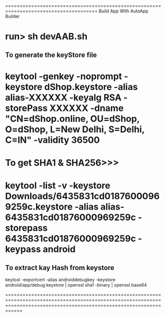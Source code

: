 ======================================================================================
Build App With AutoApp Builder

run> sh devAAB.sh
======================================================================================



## To generate the keyStore file
keytool -genkey -noprompt -keystore dShop.keystore -alias alias-XXXXXX -keyalg RSA -storePass XXXXXX  -dname "CN=dShop.online, OU=dShop, O=dShop, L=New Delhi, S=Delhi, C=IN" -validity 36500
==============================================================================================================================================================================================

# To get SHA1 & SHA256>>>

keytool -list -v -keystore Downloads/6435831cd01876000969259c.keystore -alias alias-6435831cd01876000969259c -storepass 6435831cd01876000969259c -keypass android
========================================================================================================================================================================


## To extract kay Hash from keystore

keytool -exportcert -alias androiddebugkey -keystore android/app/debug.keystore | openssl sha1 -binary | openssl base64

========================================================================================================================================================================